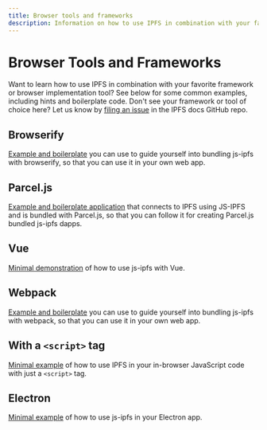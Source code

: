 ```yaml
---
title: Browser tools and frameworks
description: Information on how to use IPFS in combination with your favorite frameworks or browser implementation tools.
---
```


# Browser Tools and Frameworks

Want to learn how to use IPFS in combination with your favorite framework or browser implementation tool? See below for some common examples, including hints and boilerplate code. Don't see your framework or tool of choice here? Let us know by [filing an issue](https://github.com/ipfs/ipfs-docs/issues/new?assignees=&labels=OKR+3%3A+Content+Improvement%2C+docs-ipfs&template=content-request.md&title=%5BCONTENT+REQUEST%5D+%20Browser%20Implementation%20Tools%20and%20Frameworks) in the IPFS docs GitHub repo.

## Browserify

[Example and boilerplate](https://github.com/ipfs/js-ipfs/tree/master/examples/browser-browserify) you can use to guide yourself into bundling js-ipfs with browserify, so that you can use it in your own web app.

## Parcel.js

[Example and boilerplate application](https://github.com/ipfs/js-ipfs/tree/master/examples/browser-parceljs) that connects to IPFS using JS-IPFS and is bundled with Parcel.js, so that you can follow it for creating Parcel.js bundled js-ipfs dapps.

## Vue

[Minimal demonstration](https://github.com/ipfs/js-ipfs/tree/master/examples/browser-vue) of how to use js-ipfs with Vue.

## Webpack

[Example and boilerplate](https://github.com/ipfs/js-ipfs/tree/master/examples/browser-webpack) you can use to guide yourself into bundling js-ipfs with webpack, so that you can use it in your own web app.

## With a `<script>` tag

[Minimal example](https://github.com/ipfs/js-ipfs/tree/master/examples/browser-script-tag) of how to use IPFS in your in-browser JavaScript code with just a `<script>` tag.

## Electron

[Minimal example](https://github.com/ipfs/js-ipfs/tree/master/examples/run-in-electron) of how to use js-ipfs in your Electron app.
